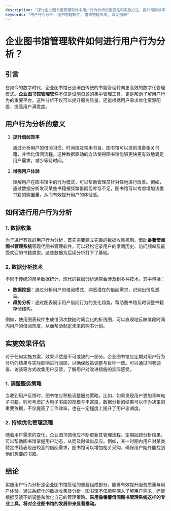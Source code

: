 ```yaml
---
description: "探讨企业图书馆管理软件中用户行为分析的重要性和实施方法，提升借阅效率和用户体验。"
keywords: "用户行为分析, 图书管理软件, 借阅管理系统, 自助借阅"
---
```

# 企业图书馆管理软件如何进行用户行为分析？

## 引言

在如今的数字时代，企业图书馆已逐渐由传统的书籍管理转向更高效的数字化管理模式。**企业图书馆管理软件**不仅是设施资源的集中管理工具，更是帮助了解用户行为的重要平台。这种分析不仅可以提升服务质量，还能根据用户需求优化资源配置，提高用户满意度。

## 用户行为分析的意义

1. **提升借阅效率**

   通过分析用户的借阅习惯、时间段及常用书目，图书馆可以提前准备相关书籍，并优化借阅流程。这种数据驱动的方法使得图书馆能够更快更有效地满足用户需求，减少等待时间。

2. **增强用户体验**

   理解用户在图书馆中的行为模式，可以帮助管理员针对性地进行改善。例如，通过数据分析发现某些书籍被频繁借阅但库存不足，图书馆可以考虑增加该类书籍的购置量，从而有效提升用户的体验感。

## 如何进行用户行为分析

### 1. 数据收集

为了进行有效的用户行为分析，首先需要建立完善的数据收集机制。借助**番薯借阅图书管理系统**等现代图书管理软件，可以轻松记录用户的借阅历史、访问频率及最受欢迎的书籍类型。这些数据为后续分析打下了基础。

### 2. 数据分析技术

不同于传统的简单数据统计，现代的数据分析通常会涉及到多种技术。其中包括：

- **数据挖掘**：通过分析用户的借阅模式，洞悉潜在的借阅需求，识别出信息孤岛。
- **趋势分析**：通过图表展示用户借阅行为的变化趋势，帮助图书馆及时调整书籍存储结构。
  
例如，使用图表软件生成借阅次数随时间变化的折线图，可以直观地反映某段时间内用户的借阅热度，从而帮助制定未来的购书计划。

## 实施效果评估

对于任何实施方案，效果评估是不可或缺的一部分。企业图书馆应定期对用户行为分析的结果与实际影响进行回顾，以确保政策调整与目标一致。可以通过问卷调查、访谈等方式收集用户反馈，了解用户对改进措施的实际感受。

### 1. 调整服务策略

当收到用户反馈时，图书馆应积极调整服务策略。比如，如果发现用户更加青睐电子书籍，则可考虑扩大电子书库的规模与丰富度。数据分析的结果可以作为决策的重要依据，不仅提高了工作效率，也在一定程度上提升了用户忠诚度。

### 2. 持续优化管理流程

随着用户需求的变化，企业图书馆也应不断更新其管理流程。定期回顾分析结果，可以帮助图书馆掌握用户动态，从而及时做出反应。例如，某一时期内用户对某类特定书籍表现出较高的借阅需求，图书馆可以增加相关采购，确保用户始终能找到他们想要的书籍。

## 结论

实施用户行为分析是企业图书馆管理的重要组成部分，能够有效提升服务质量与用户体验。通过系统化的数据收集及分析，图书馆不仅能够深入了解用户需求，还能根据反馈不断调整和优化自己的管理策略。**采用像番薯借阅图书管理系统这样的专业工具，将对企业图书馆的发展带来显著推动。**
